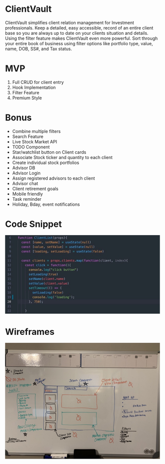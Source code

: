 # ClientVault
ClientVault simplifies client relation management for Investment professionals. Keep a detailed, easy accessible, record of an entire client base so you are always up to date on your clients situation and details.   Using the filter feature makes ClientVault even more powerful. Sort through your entire book of business using filter options like portfolio type, value, name, DOB, SS#, and Tax status.

# MVP
1. Full CRUD for client entry
2. Hook Implementation
3. Filter Feature
4. Premium Style

# Bonus 
* Combine multiple filters
* Search Feature
* Live Stock Market API
* TODO Component
* Star/watchlist button on Client cards
* Associate Stock ticker and quantity to each client
* Create individual stock portfolios
* Advisor DB
* Advisor Login
* Assign registered advisors to each client 
* Advisor chat
* Client retirement goals
* Mobile friendly
* Task reminder 
* Holiday, Bday, event notifications

# Code Snippet
![alt text](https://raw.githubusercontent.com/qdh6159/ClientVault/master/images/Image%2010-28-19%20at%203.13%20PM.jpg)

# Wireframes 
![alt text](https://raw.githubusercontent.com/qdh6159/ClientVault/master/images/UNADJUSTEDNONRAW_thumb_22a7.jpg)
